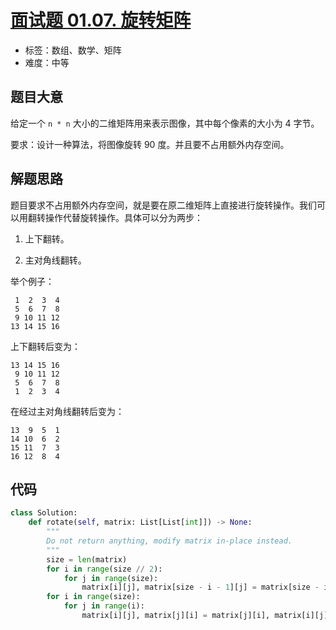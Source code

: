 # [面试题 01.07. 旋转矩阵](https://leetcode.cn/problems/rotate-matrix-lcci/)

- 标签：数组、数学、矩阵
- 难度：中等

## 题目大意

给定一个 `n * n` 大小的二维矩阵用来表示图像，其中每个像素的大小为 4 字节。

要求：设计一种算法，将图像旋转 90 度。并且要不占用额外内存空间。

## 解题思路

题目要求不占用额外内存空间，就是要在原二维矩阵上直接进行旋转操作。我们可以用翻转操作代替旋转操作。具体可以分为两步：

1. 上下翻转。

2. 主对角线翻转。

举个例子：

```
 1  2  3  4
 5  6  7  8
 9 10 11 12              
13 14 15 16              
```

上下翻转后变为：

```
13 14 15 16
 9 10 11 12
 5  6  7  8
 1  2  3  4 
```

在经过主对角线翻转后变为：

```
13  9  5  1
14 10  6  2
15 11  7  3
16 12  8  4
```

## 代码

```Python
class Solution:
    def rotate(self, matrix: List[List[int]]) -> None:
        """
        Do not return anything, modify matrix in-place instead.
        """
        size = len(matrix)
        for i in range(size // 2):
            for j in range(size):
                matrix[i][j], matrix[size - i - 1][j] = matrix[size - i - 1][j], matrix[i][j]
        for i in range(size):
            for j in range(i):
                matrix[i][j], matrix[j][i] = matrix[j][i], matrix[i][j]
```

